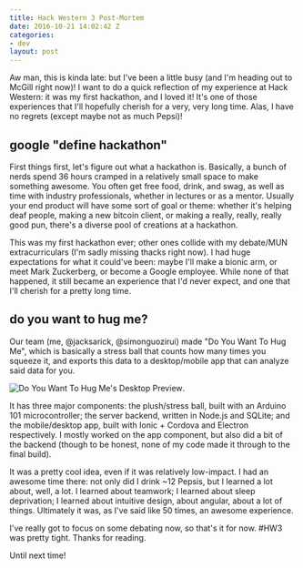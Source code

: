 ```yaml
---
title: Hack Western 3 Post-Mortem
date: 2016-10-21 14:02:42 Z
categories:
- dev
layout: post
---
```


Aw man, this is kinda late: but I've been a little busy (and I'm heading out to McGill right now)! I want to do a quick reflection of my experience at Hack Western: it was my first hackathon, and I loved it! It's one of those experiences that I'll hopefully cherish for a very, very long time. Alas, I have no regrets (except maybe not as much Pepsi)!

## google "define hackathon"

First things first, let's figure out what a hackathon is. Basically, a bunch of nerds spend 36 hours cramped in a relatively small space to make something awesome. You often get free food, drink, and swag, as well as time with industry professionals, whether in lectures or as a mentor. Usually your end product will have some sort of goal or theme: whether it's helping deaf people, making a new bitcoin client, or making a really, really, really good pun, there's a diverse pool of creations at a hackathon.

This was my first hackathon ever; other ones collide with my debate/MUN extracurriculars (I'm sadly missing thacks right now). I had huge expectations for what it could've been: maybe I'll make a bionic arm, or meet Mark Zuckerberg, or become a Google employee. While none of that happened, it still became an experience that I'd never expect, and one that I'll cherish for a pretty long time.

## do you want to hug me?

Our team (me, @jacksarick, @simonguozirui) made "Do You Want To Hug Me", which is basically a stress ball that counts how many times you squeeze it, and exports this data to a desktop/mobile app that can analyze said data for you.

![Do You Want To Hug Me's Desktop Preview]({{site.baseurl}}/img/2016-10-21-dywthm.png).

It has three major components: the plush/stress ball, built with an Arduino 101 microcontroller; the server backend, written in Node.js and SQLite; and the mobile/desktop app, built with Ionic + Cordova and Electron respectively. I mostly worked on the app component, but also did a bit of the backend (though to be honest, none of my code made it through to the final build).

It was a pretty cool idea, even if it was relatively low-impact. I had an awesome time there: not only did I drink ~12 Pepsis, but I learned a lot about, well, a lot. I learned about teamwork; I learned about sleep deprivation; I learned about intuitive design, about angular, about a lot of things. Ultimately it was, as I've said like 50 times, an awesome experience.

I've really got to focus on some debating now, so that's it for now. #HW3 was pretty tight. Thanks for reading.

Until next time!
